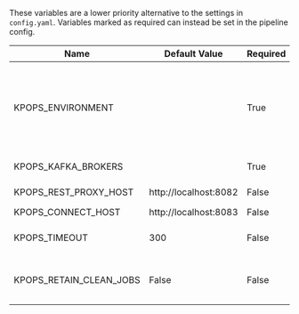 
These variables are a lower priority alternative to the settings in `config.yaml`. Variables marked as required can instead be set in the pipeline config.

|         Name          |    Default Value    |Required|                                                                                Description                                                                                 |   Setting name   |
|-----------------------|---------------------|--------|----------------------------------------------------------------------------------------------------------------------------------------------------------------------------|------------------|
|KPOPS_ENVIRONMENT      |                     |True    |The environment you want to generate and deploy the pipeline to. Suffix your environment files with this value (e.g. defaults_development.yaml for environment=development).|environment       |
|KPOPS_KAFKA_BROKERS    |                     |True    |The comma separated Kafka brokers address.                                                                                                                                  |brokers           |
|KPOPS_REST_PROXY_HOST  |http://localhost:8082|False   |Address of the Kafka REST Proxy.                                                                                                                                            |kafka_rest_host   |
|KPOPS_CONNECT_HOST     |http://localhost:8083|False   |Address of Kafka Connect.                                                                                                                                                   |kafka_connect_host|
|KPOPS_TIMEOUT          |                  300|False   |The timeout in seconds that specifies when actions like deletion or deploy timeout.                                                                                         |timeout           |
|KPOPS_RETAIN_CLEAN_JOBS|False                |False   |Whether to retain clean up jobs in the cluster or uninstall the, after completion.                                                                                          |retain_clean_jobs |
